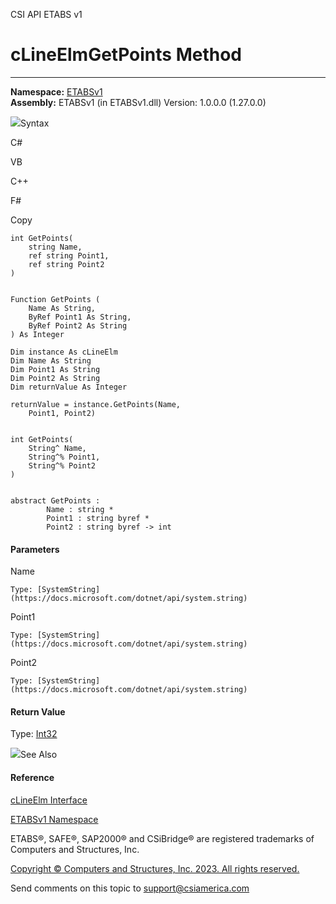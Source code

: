 ﻿

CSI API ETABS v1

# cLineElmGetPoints Method  
  
---  
  
**Namespace:** [ETABSv1](2780f1b8-2033-5289-2298-1cdb2a7508d9.htm)  
**Assembly:** ETABSv1 (in ETABSv1.dll) Version: 1.0.0.0 (1.27.0.0)

![](../icons/SectionExpanded.png)Syntax

C#

VB

C++

F#

Copy

    
    
    int GetPoints(
    	string Name,
    	ref string Point1,
    	ref string Point2
    )
    
    
    Function GetPoints ( 
    	Name As String,
    	ByRef Point1 As String,
    	ByRef Point2 As String
    ) As Integer
    
    Dim instance As cLineElm
    Dim Name As String
    Dim Point1 As String
    Dim Point2 As String
    Dim returnValue As Integer
    
    returnValue = instance.GetPoints(Name, 
    	Point1, Point2)
    
    
    int GetPoints(
    	String^ Name, 
    	String^% Point1, 
    	String^% Point2
    )
    
    
    abstract GetPoints : 
            Name : string * 
            Point1 : string byref * 
            Point2 : string byref -> int 
    

#### Parameters

Name

    Type: [SystemString](https://docs.microsoft.com/dotnet/api/system.string)  

Point1

    Type: [SystemString](https://docs.microsoft.com/dotnet/api/system.string)  

Point2

    Type: [SystemString](https://docs.microsoft.com/dotnet/api/system.string)  

#### Return Value

Type: [Int32](https://docs.microsoft.com/dotnet/api/system.int32)

![](../icons/SectionExpanded.png)See Also

#### Reference

[cLineElm Interface](12845e9d-b6df-04f3-44cf-7b26f167b1fb.htm)

[ETABSv1 Namespace](2780f1b8-2033-5289-2298-1cdb2a7508d9.htm)

ETABS®, SAFE®, SAP2000® and CSiBridge® are registered trademarks of Computers
and Structures, Inc.  

[Copyright © Computers and Structures, Inc. 2023. All rights
reserved.](http://www.csiamerica.com)

Send comments on this topic to
[support@csiamerica.com](mailto:support%40csiamerica.com?Subject=CSI%20API%20ETABS%20v1)

